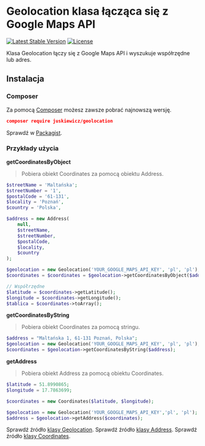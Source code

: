 # Geolocation klasa łącząca się z Google Maps API
[![Latest Stable Version](http://img.shields.io/packagist/v/juskiewicz/geolocation.svg)](https://packagist.org/packages/juskiewicz/geolocation)
[![License](http://img.shields.io/badge/license-MIT-lightgrey.svg)](https://github.com/juskiewicz/geolocation/blob/master/LICENSE)

Klasa Geolocation łączy się z Google Maps API i wyszukuje współrzędne lub adres.

## Instalacja

### Composer

Za pomocą [Composer](https://getcomposer.org) możesz zawsze pobrać najnowszą wersję.

``` json
composer require juskiewicz/geolocation
```
Sprawdź w [Packagist](https://packagist.org/packages/juskiewicz/geolocation).

### Przykłady użycia

**getCoordinatesByObject**

> Pobiera obiekt Coordinates za pomocą obiektu Address.

``` php
$streetName = 'Maltańska';
$streetNumber = '1',
$postalCode = '61-131',
$locality = 'Poznań',
$country = 'Polska',

$address = new Address(
    null,
    $streetName,
    $streetNumber,
    $postalCode,
    $locality,
    $country
);

$geolocation = new Geolocation('YOUR_GOOGLE_MAPS_API_KEY', 'pl', 'pl');
$coordinates = $coordinates = $geolocation->getCoordinatesByObject($address);

// Współrzędne
$latitude = $coordinates->getLatitude();
$longitude = $coordinates->getLongitude();
$tablica = $coordinates->toArray();
```

**getCoordinatesByString**

> Pobiera obiekt Coordinates za pomocą stringu.

``` php
$address = "Maltańska 1, 61-131 Poznań, Polska";
$geolocation = new Geolocation('YOUR_GOOGLE_MAPS_API_KEY', 'pl', 'pl');
$coordinates = $geolocation->getCoordinatesByString($address);
```

**getAddress**

> Pobiera obiekt Address za pomocą obiektu Coordinates.

``` php
$latitude = 51.8990865;
$longitude = 17.7863699;

$coordinates = new Coordinates($latitude, $longitude);

$geolocation = new Geolocation('YOUR_GOOGLE_MAPS_API_KEY','pl', 'pl');
$address = $geolocation->getAddress($coordinates);
```

Sprawdź źródło [ klasy Geolocation](./src/Geolocation.php).
Sprawdź źródło [ klasy Address](./src/Model/Address.php).
Sprawdź źródło [ klasy Coordinates](./src/Model/Coordinates.php).